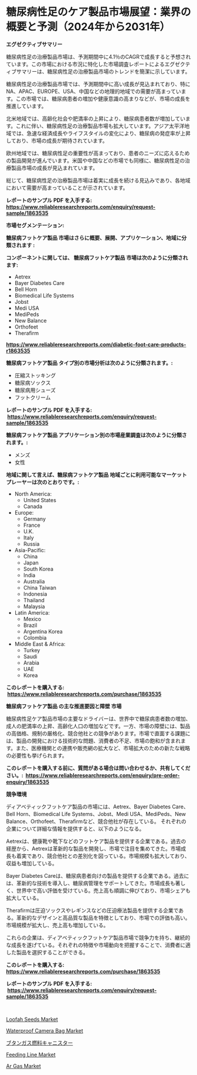 <p><h1>糖尿病性足のケア製品市場展望：業界の概要と予測（2024年から2031年）</h1></p><p><strong>エグゼクティブサマリー</strong></p>
<p><p>糖尿病性足の治療製品市場は、予測期間中に4.1％のCAGRで成長すると予想されています。この市場における市況に特化した市場調査レポートによるエグゼクティブサマリーは、糖尿病性足の治療製品市場のトレンドを簡潔に示しています。</p><p>糖尿病性足の治療製品市場では、予測期間中に高い成長が見込まれており、特にNA、APAC、EUROPE、USA、中国などの地理的地域での需要が高まっています。この市場では、糖尿病患者の増加や健康意識の高まりなどが、市場の成長を推進しています。</p><p>北米地域では、高齢化社会や肥満率の上昇により、糖尿病患者数が増加しています。これに伴い、糖尿病性足の治療製品市場も拡大しています。アジア太平洋地域では、急速な経済成長やライフスタイルの変化により、糖尿病の発症率が上昇しており、市場の成長が期待されています。</p><p>欧州地域では、糖尿病性足の重要性が高まっており、患者のニーズに応えるための製品開発が進んでいます。米国や中国などの市場でも同様に、糖尿病性足の治療製品市場の成長が見込まれています。</p><p>総じて、糖尿病性足の治療製品市場は着実に成長を続ける見込みであり、各地域において需要が高まっていることが示されています。</p></p>
<p><strong>レポートのサンプル PDF を入手する: <a href="https://www.reliableresearchreports.com/enquiry/request-sample/1863535">https://www.reliableresearchreports.com/enquiry/request-sample/1863535</a></strong></p>
<p><strong>市場セグメンテーション:</strong></p>
<p><strong> 糖尿病フットケア製品 市場はさらに概要、展開、アプリケーション、地域に分類されます :</strong></p>
<p><strong>コンポーネントに関しては、 糖尿病フットケア製品 市場は次のように分類されます: &nbsp;</strong></p>
<p><ul><li>Aetrex</li><li>Bayer Diabetes Care</li><li>Bell Horn</li><li>Biomedical Life Systems</li><li>Jobst</li><li>Medi USA</li><li>MediPeds</li><li>New Balance</li><li>Orthofeet</li><li>Therafirm</li></ul></p>
<p><strong><a href="https://www.reliableresearchreports.com/diabetic-foot-care-products-r1863535">https://www.reliableresearchreports.com/diabetic-foot-care-products-r1863535</a></strong></p>
<p><strong> 糖尿病フットケア製品 タイプ別の市場分析は次のように分類されます。:</strong></p>
<p><ul><li>圧縮ストッキング</li><li>糖尿病ソックス</li><li>糖尿病用シューズ</li><li>フットクリーム</li></ul></p>
<p><strong>レポートのサンプル PDF を入手する: &nbsp;<a href="https://www.reliableresearchreports.com/enquiry/request-sample/1863535">https://www.reliableresearchreports.com/enquiry/request-sample/1863535</a></strong></p>
<p><strong> 糖尿病フットケア製品 アプリケーション別の市場産業調査は次のように分類されます。:</strong></p>
<p><ul><li>メンズ</li><li>女性</li></ul></p>
<p><strong>地域に関して言えば、糖尿病フットケア製品 地域ごとに利用可能なマーケットプレーヤーは次のとおりです。:</strong></p>
<p><ul>
    <li>
        North America:
        <ul>
            <li>United States</li>
            <li>Canada</li>
        </ul>
    </li>
    <li>
        Europe:
        <ul>
            <li>Germany</li>
            <li>France</li>
            <li>U.K.</li>
            <li>Italy</li>
            <li>Russia</li>
        </ul>
    </li>
    <li>
        Asia-Pacific:
        <ul>
            <li>China</li>
            <li>Japan</li>
            <li>South Korea</li>
            <li>India</li>
            <li>Australia</li>
            <li>China Taiwan</li>
            <li>Indonesia</li>
            <li>Thailand</li>
            <li>Malaysia</li>
        </ul>
    </li>
    <li>
        Latin America:
        <ul>
            <li>Mexico</li>
            <li>Brazil</li>
            <li>Argentina Korea</li>
            <li>Colombia</li>
        </ul>
    </li>
    <li>
        Middle East & Africa:
        <ul>
            <li>Turkey</li>
            <li>Saudi</li>
            <li>Arabia</li>
            <li>UAE</li>
            <li>Korea</li>
        </ul>
    </li>
    </ul></p>
<p><strong>このレポートを購入する: &nbsp;<a href="https://www.reliableresearchreports.com/purchase/1863535">https://www.reliableresearchreports.com/purchase/1863535</a></strong></p>
<p><strong>糖尿病フットケア製品 の主な推進要因と障壁 市場</strong></p>
<p><p>糖尿病性足ケア製品市場の主要なドライバーは、世界中で糖尿病患者数の増加、成人の肥満率の上昇、高齢化人口の増加などです。一方、市場の障壁には、製品の高価格、規制の厳格化、競合他社との競争があります。市場で直面する課題には、製品の開発における技術的な問題、消費者の不足、市場の飽和が含まれます。また、医療機関との連携や販売網の拡大など、市場拡大のための新たな戦略の必要性も挙げられます。</p></p>
<p><strong>このレポートを購入する前に、質問がある場合は問い合わせるか、共有してください。:&nbsp; <a href="https://www.reliableresearchreports.com/enquiry/pre-order-enquiry/1863535">https://www.reliableresearchreports.com/enquiry/pre-order-enquiry/1863535</a></strong></p>
<p><strong>競争環境</strong></p>
<p><p>ディアベティックフットケア製品の市場には、Aetrex、Bayer Diabetes Care、Bell Horn、Biomedical Life Systems、Jobst、Medi USA、MediPeds、New Balance、Orthofeet、Therafirmなど、競合他社が存在している。 それぞれの企業について詳細な情報を提供すると、以下のようになる。</p><p>Aetrexは、健康靴や靴下などのフットケア製品を提供する企業である。過去の経歴から、Aetrexは革新的な製品を開発し、市場で注目を集めてきた。市場成長も着実であり、競合他社との差別化を図っている。市場規模も拡大しており、収益も増加している。</p><p>Bayer Diabetes Careは、糖尿病患者向けの製品を提供する企業である。過去には、革新的な技術を導入し、糖尿病管理をサポートしてきた。市場成長も著しく、世界中で高い評価を受けている。売上高も順調に伸びており、市場シェアも拡大している。</p><p>Therafirmは圧迫ソックスやレギンスなどの圧迫療法製品を提供する企業である。革新的なデザインと高品質な製品を特徴としており、市場での評価も高い。市場規模が拡大し、売上高も増加している。</p><p>これらの企業は、ディアベティックフットケア製品市場で競争力を持ち、継続的な成長を遂げている。それぞれの特徴や市場動向を把握することで、消費者に適した製品を選択することができる。</p></p>
<p><strong>このレポートを購入する: &nbsp; <a href="https://www.reliableresearchreports.com/purchase/1863535">https://www.reliableresearchreports.com/purchase/1863535</a></strong></p>
<p><strong>レポートのサンプル PDF を入手する: &nbsp;<a href="https://www.reliableresearchreports.com/enquiry/request-sample/1863535">https://www.reliableresearchreports.com/enquiry/request-sample/1863535</a></strong><strong></strong></p>
<p>&nbsp;</p>
<p><p><a href="https://www.linkedin.com/pulse/loofah-seeds-market-share-evolution-growth-trends-2024--jwqne?trackingId=1wdqJJM3Co%2BHLEVgM%2Fqbxg%3D%3D">Loofah Seeds Market</a></p><p><a href="https://www.linkedin.com/pulse/waterproof-camera-bag-market-share-evolution-growth-trends-6dxme?trackingId=h7mNHmsIoy1bGCIX1lP3RQ%3D%3D">Waterproof Camera Bag Market</a></p><p><a href="https://github.com/schmahlson/Market-Research-Report-List-1/blob/main/878536232601.md">ブタンガス燃料キャニスター</a></p><p><a href="https://issuu.com/reportprime-2/docs/feeding-line-market-size-2030.pptx">Feeding Line Market</a></p><p><a href="https://issuu.com/reportprime-2/docs/ar-gas-market-size-2030.pptx">Ar Gas Market</a></p></p>